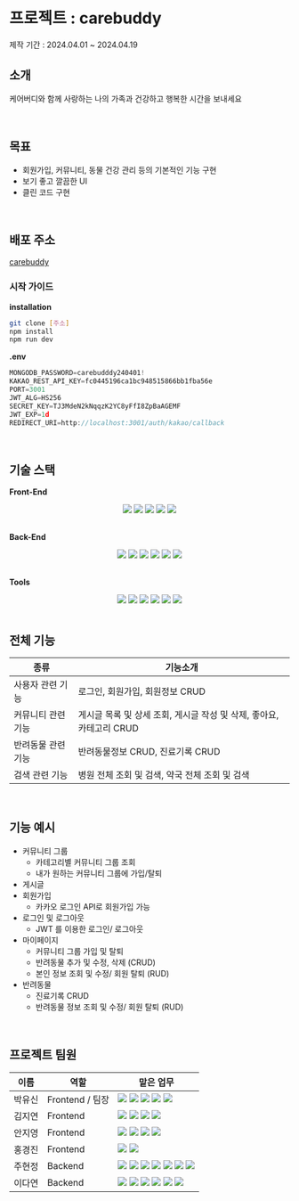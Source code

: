 # 프로젝트 : carebuddy
제작 기간 : 2024.04.01 ~ 2024.04.19

## 소개

케어버디와 함께 사랑하는 나의 가족과 건강하고 행복한 시간을 보내세요

<br/>

## 목표

- 회원가입, 커뮤니티, 동물 건강 관리 등의 기본적인 기능 구현
- 보기 좋고 깔끔한 UI
- 클린 코드 구현

<br/>

## 배포 주소

[carebuddy](http://kdt-sw-8-team01.elicecoding.com/)

### 시작 가이드

**installation**

```bash
git clone [주소]
npm install
npm run dev
```

**.env**

```jsx
MONGODB_PASSWORD=carebudddy240401!
KAKAO_REST_API_KEY=fc0445196ca1bc948515866bb1fba56e
PORT=3001
JWT_ALG=HS256
SECRET_KEY=TJ3MdeN2kNqqzK2YC8yFfI8ZpBaAGEMF
JWT_EXP=1d
REDIRECT_URI=http://localhost:3001/auth/kakao/callback
```

<br/>

## 기술 스택

**Front-End**

<div align=center>
  <img src="https://img.shields.io/badge/React-61DAFB?style=flat&logo=React&logoColor=white"/>
  <img src="https://img.shields.io/badge/JavaScript-F7DF1E?style=flat&logo=JavaScript&logoColor=white" />
  <img src="https://img.shields.io/badge/HTML5-E34F26?style=flat&logo=HTML5&logoColor=white" />
  <img src="https://img.shields.io/badge/CSS3-1572B6?style=flat&logo=CSS3&logoColor=white" />
  <img src="https://img.shields.io/badge/Axios-5A29E4?style=flat&logo=Axios&logoColor=white" />
</div>

<br/>

**Back-End**

<div align=center>
  <img src="https://img.shields.io/badge/TypeScript-3178C6?style=flat&logo=TypeScript&logoColor=white" />
  <img src="https://img.shields.io/badge/Node.js-339933?style=flat&logo=nodedotjs&logoColor=white" />
  <img src="https://img.shields.io/badge/Express-000000?style=flat&logo=Express&logoColor=white" />
  <img src="https://img.shields.io/badge/MongoDB-47A248?style=flat&logo=MongoDB&logoColor=white" />
  <img src="https://img.shields.io/badge/Mongoose-880000?style=flat&logo=Mongoose&logoColor=white" />
  <img src="https://img.shields.io/badge/jsonwebtokens-000000?style=flat&logo=jsonwebtokens&logoColor=white" />
</div>

<br/>

**Tools**

<div align=center>
  <img src="https://img.shields.io/badge/GitLab-FC6D26?style=flat&logo=GitLab&logoColor=white" />
  <img src="https://img.shields.io/badge/Notion-000000?style=flat&logo=Notion&logoColor=white" />
  <img src="https://img.shields.io/badge/Discord-5865F2?style=flat&logo=Discord&logoColor=white" />
  <img src="https://img.shields.io/badge/dotenv-ECD53F?style=flat&logo=dotenv&logoColor=white" />
  <img src="https://img.shields.io/badge/Figma-F24E1E?style=flat&logo=Figma&logoColor=white" />
  <img src="https://img.shields.io/badge/Postman-FF6C37?style=flat&logo=Postman&logoColor=white" />
</div>

<br/>

## 전체 기능
| 종류 | 기능소개 |
| --- | --- |
| 사용자 관련 기능 | 로그인, 회원가입, 회원정보 CRUD |
| 커뮤니티 관련 기능 | 게시글 목록 및 상세 조회, 게시글 작성 및 삭제, 좋아요, 카테고리 CRUD |
| 반려동물 관련 기능 | 반려동물정보 CRUD, 진료기록 CRUD |
| 검색 관련 기능 | 병원 전체 조회 및 검색, 약국 전체 조회 및 검색 |

<br/>

## 기능 예시

- 커뮤니티 그룹
    - 카테고리별 커뮤니티 그룹 조회
    - 내가 원하는 커뮤니티 그룹에 가입/탈퇴
- 게시글
- 회원가입
    - 카카오 로그인 API로 회원가입 가능
- 로그인 및 로그아웃
    - JWT 를 이용한 로그인/ 로그아웃
- 마이페이지
    - 커뮤니티 그룹 가입 및 탈퇴
    - 반려동물 추가 및 수정, 삭제 (CRUD)
    - 본인 정보 조회 및 수정/ 회원 탈퇴 (RUD)
- 반려동물
    - 진료기록 CRUD
    - 반려동물 정보 조회 및 수정/ 회원 탈퇴 (RUD)

<br/>

## 프로젝트 팀원

| 이름 | 역할 | 맡은 업무 |
| --- | --- | --- |
| 박유신 | Frontend / 팀장 | <img src="https://img.shields.io/badge/홈-6D987A"/>  <img src="https://img.shields.io/badge/커뮤니티-6D987A"/>  <img src="https://img.shields.io/badge/포스트%20CRUD-6D987A"/>  <img src="https://img.shields.io/badge/그룹%20페이지-6D987A"/>  <img src="https://img.shields.io/badge/글%20수정%20등록%20모달-6D987A"/> |
| 김지연 | Frontend | <img src="https://img.shields.io/badge/카카오%20로그인%20UI-6D987A"/>  <img src="https://img.shields.io/badge/마이페이지-6D987A"/>  <img src="https://img.shields.io/badge/유저페이지-6D987A"/>  <img src="https://img.shields.io/badge/모달-6D987A"/> |
| 안지영 | Frontend | <img src="https://img.shields.io/badge/회원%20반려동물%20리스트-6D987A"/>  <img src="https://img.shields.io/badge/반려동물%20진료%20기록-6D987A"/>  <img src="https://img.shields.io/badge/동물병원%20및%20약국%20조회-6D987A"/>  <img src="https://img.shields.io/badge/유저%20상태관리-6D987A"/> |
| 홍경진 | Frontend | <img src="https://img.shields.io/badge/반려동물%20등록-6D987A"/>  <img src="https://img.shields.io/badge/수정%20모달-6D987A"/> |
| 주현정 | Backend | <img src="https://img.shields.io/badge/유저%20CRUD-6D987A"/>  <img src="https://img.shields.io/badge/카테고리(그룹)%20CRUD-6D987A"/>  <img src="https://img.shields.io/badge/포스트%20CRUD-6D987A"/>  <img src="https://img.shields.io/badge/백엔드%20배포-6D987A"/>  <img src="https://img.shields.io/badge/카카오%20로그인-6D987A"/>  <img src="https://img.shields.io/badge/미들웨어-6D987A"/>  <img src="https://img.shields.io/badge/폴더%20구조-6D987A"/> |
| 이다연 | Backend | <img src="https://img.shields.io/badge/반려동물%20CRUD-6D987A"/>  <img src="https://img.shields.io/badge/댓글%20CRUD-6D987A"/>  <img src="https://img.shields.io/badge/반려동물%20진료기록%20CRUD-6D987A"/>  <img src="https://img.shields.io/badge/병원%20약국%20조회%20및%20검색-6D987A"/>  <img src="https://img.shields.io/badge/이미지%20업로드-6D987A"/>  <img src="https://img.shields.io/badge/스키마%20설계-6D987A"/> |
